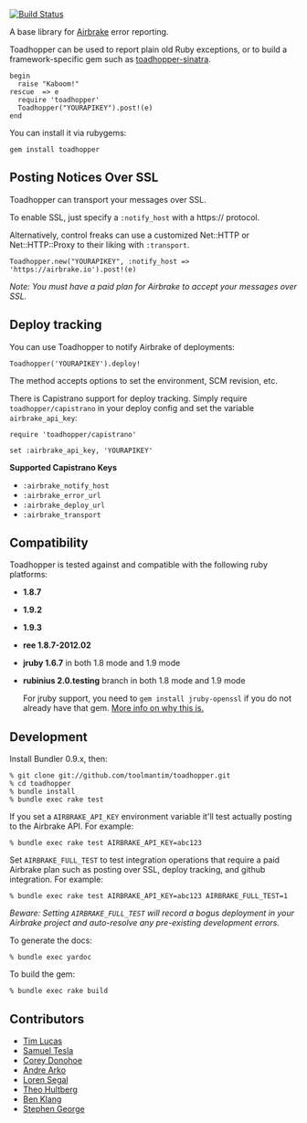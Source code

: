 [![Build Status](https://secure.travis-ci.org/toolmantim/toadhopper.png)](http://travis-ci.org/toolmantim/toadhopper)

A base library for [Airbrake](http://www.airbrake.io/) error reporting.

Toadhopper can be used to report plain old Ruby exceptions, or to build a framework-specific gem such as [toadhopper-sinatra](http://github.com/toolmantim/toadhopper-sinatra).

    begin
      raise "Kaboom!"
    rescue  => e
      require 'toadhopper'
      Toadhopper("YOURAPIKEY").post!(e)
    end

You can install it via rubygems:

    gem install toadhopper

## Posting Notices Over SSL

Toadhopper can transport your messages over SSL.

To enable SSL, just specify a `:notify_host` with a https:// protocol.

Alternatively, control freaks can use a customized Net::HTTP or Net::HTTP::Proxy to their liking with `:transport`.

    Toadhopper.new("YOURAPIKEY", :notify_host => 'https://airbrake.io').post!(e)

_Note: You must have a paid plan for Airbrake to accept your messages over SSL._

## Deploy tracking

You can use Toadhopper to notify Airbrake of deployments:

    Toadhopper('YOURAPIKEY').deploy!
    
The method accepts options to set the environment, SCM revision, etc.

There is Capistrano support for deploy tracking. Simply require `toadhopper/capistrano` in your deploy config and set the variable `airbrake_api_key`:

    require 'toadhopper/capistrano'
    
    set :airbrake_api_key, 'YOURAPIKEY'

**Supported Capistrano Keys**
  * `:airbrake_notify_host`
  * `:airbrake_error_url`
  * `:airbrake_deploy_url`
  * `:airbrake_transport`

## Compatibility

Toadhopper is tested against and compatible with the following ruby platforms:

  * **1.8.7**
  * **1.9.2**
  * **1.9.3**
  * **ree 1.8.7-2012.02**
  * **jruby 1.6.7** in both 1.8 mode and 1.9 mode
  * **rubinius 2.0.testing** branch in both 1.8 mode and 1.9 mode

    For jruby support, you need to `gem install jruby-openssl` if you do not already have that gem.
    [More info on why this is.](http://blog.mattwynne.net/2011/04/26/targeting-multiple-platforms-jruby-etc-with-a-rubygems-gemspec/)

## Development

Install Bundler 0.9.x, then:

    % git clone git://github.com/toolmantim/toadhopper.git
    % cd toadhopper
    % bundle install
    % bundle exec rake test

If you set a `AIRBRAKE_API_KEY` environment variable it'll test actually posting to the Airbrake API. For example:

    % bundle exec rake test AIRBRAKE_API_KEY=abc123

Set `AIRBRAKE_FULL_TEST` to test integration operations that require a paid Airbrake plan such as posting over SSL, deploy tracking, and github integration.  For example:

    % bundle exec rake test AIRBRAKE_API_KEY=abc123 AIRBRAKE_FULL_TEST=1

_Beware: Setting `AIRBRAKE_FULL_TEST` will record a bogus deployment in your Airbrake project and auto-resolve any pre-existing development errors._

To generate the docs:

    % bundle exec yardoc

To build the gem:

    % bundle exec rake build

## Contributors

* [Tim Lucas](http://github.com/toolmantim)
* [Samuel Tesla](http://github.com/stesla)
* [Corey Donohoe](http://github.com/atmos)
* [Andre Arko](http://github.com/indirect)
* [Loren Segal](http://github.com/lsegal)
* [Theo Hultberg](http://github.com/iconara)
* [Ben Klang](http://github.com/bklang)
* [Stephen George](https://github.com/sfgeorge)
